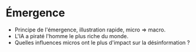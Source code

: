 # Émergence

- Principe de l'émergence, illustration rapide, micro => macro.
- L'IA a piraté l'homme le plus riche du monde.
- Quelles influences micros ont le plus d'impact sur la désinformation ?

